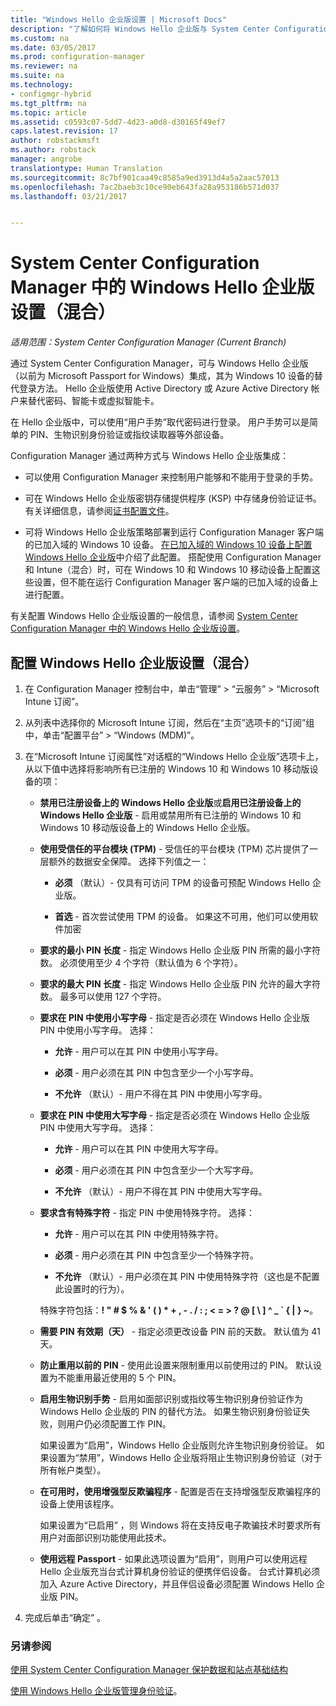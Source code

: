 ```yaml
---
title: "Windows Hello 企业版设置 | Microsoft Docs"
description: "了解如何将 Windows Hello 企业版与 System Center Configuration Manager 集成。"
ms.custom: na
ms.date: 03/05/2017
ms.prod: configuration-manager
ms.reviewer: na
ms.suite: na
ms.technology:
- configmgr-hybrid
ms.tgt_pltfrm: na
ms.topic: article
ms.assetid: c0593c07-5dd7-4d23-a0d8-d30165f49ef7
caps.latest.revision: 17
author: robstackmsft
ms.author: robstack
manager: angrobe
translationtype: Human Translation
ms.sourcegitcommit: 8c7bf901caa49c8585a9ed3913d4a5a2aac57013
ms.openlocfilehash: 7ac2baeb3c10ce90eb643fa28a953186b571d037
ms.lasthandoff: 03/21/2017


---
```

# <a name="windows-hello-for-business-settings-in-system-center-configuration-manager-hybrid"></a>System Center Configuration Manager 中的 Windows Hello 企业版设置（混合）

*适用范围：System Center Configuration Manager (Current Branch)*

通过 System Center Configuration Manager，可与 Windows Hello 企业版（以前为 Microsoft Passport for Windows）集成，其为 Windows 10 设备的替代登录方法。 Hello 企业版使用 Active Directory 或 Azure Active Directory 帐户来替代密码、智能卡或虚拟智能卡。  

在 Hello 企业版中，可以使用“用户手势”取代密码进行登录。 用户手势可以是简单的 PIN、生物识别身份验证或指纹读取器等外部设备。  

 Configuration Manager 通过两种方式与 Windows Hello 企业版集成：  

-   可以使用 Configuration Manager 来控制用户能够和不能用于登录的手势。  

-   可在 Windows Hello 企业版密钥存储提供程序 (KSP) 中存储身份验证证书。 有关详细信息，请参阅[证书配置文件](create-pfx-certificate-profiles.md)。  

- 可将 Windows Hello 企业版策略部署到运行 Configuration Manager 客户端的已加入域的 Windows 10 设备。 [在已加入域的 Windows 10 设备上配置 Windows Hello 企业版](../../protect/deploy-use/windows-hello-for-business-settings.md#configure-windows-hello-for-business-on-domain-joined-windows-10-devices)中介绍了此配置。 搭配使用 Configuration Manager 和 Intune（混合）时，可在 Windows 10 和 Windows 10 移动设备上配置这些设置，但不能在运行 Configuration Manager 客户端的已加入域的设备上进行配置。   

有关配置 Windows Hello 企业版设置的一般信息，请参阅 [System Center Configuration Manager 中的 Windows Hello 企业版设置](../../protect/deploy-use/windows-hello-for-business-settings.md)。

## <a name="configure-windows-hello-for-business-settings-hybrid"></a>配置 Windows Hello 企业版设置（混合）  

1.  在 Configuration Manager 控制台中，单击“管理” > “云服务” > “Microsoft Intune 订阅”。  

3.  从列表中选择你的 Microsoft Intune 订阅，然后在“主页”选项卡的“订阅”组中，单击“配置平台” > “Windows (MDM)”。  

4.  在“Microsoft Intune 订阅属性”对话框的“Windows Hello 企业版”选项卡上，从以下值中选择将影响所有已注册的 Windows 10 和 Windows 10 移动版设备的项：  

    -   **禁用已注册设备上的 Windows Hello 企业版**或**启用已注册设备上的 Windows Hello 企业版** - 启用或禁用所有已注册的 Windows 10 和 Windows 10 移动版设备上的 Windows Hello 企业版。  

    -   **使用受信任的平台模块 (TPM)** - 受信任的平台模块 (TPM) 芯片提供了一层额外的数据安全保障。 选择下列值之一：  

        -   **必须** （默认）- 仅具有可访问 TPM 的设备可预配 Windows Hello 企业版。  

        -   **首选** - 首次尝试使用 TPM 的设备。 如果这不可用，他们可以使用软件加密  

    -   **要求的最小 PIN 长度** - 指定 Windows Hello 企业版 PIN 所需的最小字符数。 必须使用至少 4 个字符（默认值为 6 个字符）。  

    -   **要求的最大 PIN 长度** - 指定 Windows Hello 企业版 PIN 允许的最大字符数。 最多可以使用 127 个字符。  

    -   **要求在 PIN 中使用小写字母** - 指定是否必须在 Windows Hello 企业版 PIN 中使用小写字母。 选择：  

        -   **允许** - 用户可以在其 PIN 中使用小写字母。  

        -   **必须** - 用户必须在其 PIN 中包含至少一个小写字母。  

        -   **不允许** （默认）- 用户不得在其 PIN 中使用小写字母。  

    -   **要求在 PIN 中使用大写字母** - 指定是否必须在 Windows Hello 企业版 PIN 中使用大写字母。 选择：  

        -   **允许** - 用户可以在其 PIN 中使用大写字母。  

        -   **必须** - 用户必须在其 PIN 中包含至少一个大写字母。  

        -   **不允许** （默认）- 用户不得在其 PIN 中使用大写字母。  

    -   **要求含有特殊字符** - 指定 PIN 中使用特殊字符。 选择：  

        -   **允许** - 用户可以在其 PIN 中使用特殊字符。  

        -   **必须** - 用户必须在其 PIN 中包含至少一个特殊字符。  

        -   **不允许** （默认）- 用户必须在其 PIN 中使用特殊字符（这也是不配置此设置时的行为）。  

         特殊字符包括：**! " # $ % & ' ( ) \* + , - . / : ; < = > ? @ [ \ ] ^ _ ` { &#124; } ~**。  

    -   **需要 PIN 有效期（天）** - 指定必须更改设备 PIN 前的天数。 默认值为 41 天。  

    -   **防止重用以前的 PIN** - 使用此设置来限制重用以前使用过的 PIN。 默认设置为不能重用最近使用的 5 个 PIN。  

    -   **启用生物识别手势** - 启用如面部识别或指纹等生物识别身份验证作为 Windows Hello 企业版的 PIN 的替代方法。 如果生物识别身份验证失败，则用户仍必须配置工作 PIN。  

         如果设置为“启用”，Windows Hello 企业版则允许生物识别身份验证。  如果设置为“禁用”，Windows Hello 企业版将阻止生物识别身份验证（对于所有帐户类型）。  

    -   **在可用时，使用增强型反欺骗程序** - 配置是否在支持增强型反欺骗程序的设备上使用该程序。  

         如果设置为“已启用” ，则 Windows 将在支持反电子欺骗技术时要求所有用户对面部识别功能使用此技术。  

    -   **使用远程 Passport** - 如果此选项设置为“启用”，则用户可以使用远程 Hello 企业版充当台式计算机身份验证的便携伴侣设备。 台式计算机必须加入 Azure Active Directory，并且伴侣设备必须配置 Windows Hello 企业版 PIN。  

5.  完成后单击“确定” 。  

### <a name="see-also"></a>另请参阅  
 [使用 System Center Configuration Manager 保护数据和站点基础结构](../../protect/understand/protect-data-and-site-infrastructure.md)

 [使用 Windows Hello 企业版管理身份验证](https://technet.microsoft.com/itpro/windows/keep-secure/manage-identity-verification-using-microsoft-passport)。  


